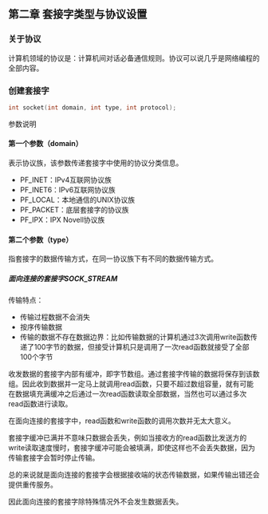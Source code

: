 ## 第二章 套接字类型与协议设置

### 关于协议

计算机领域的协议是：计算机间对话必备通信规则。协议可以说几乎是网络编程的全部内容。

### 创建套接字

```c
int socket(int domain, int type, int protocol);
```

参数说明

#### 第一个参数（domain）

表示协议族，该参数传递套接字中使用的协议分类信息。

- PF_INET：IPv4互联网协议族
- PF_INET6：IPv6互联网协议族
- PF_LOCAL：本地通信的UNIX协议族
- PF_PACKET：底层套接字的协议族
- PF_IPX：IPX Novell协议族

#### 第二个参数（type）

指套接字的数据传输方式，在同一协议族下有不同的数据传输方式。

##### 面向连接的套接字SOCK_STREAM

传输特点：

- 传输过程数据不会消失
- 按序传输数据
- 传输的数据不存在数据边界：比如传输数据的计算机通过3次调用write函数传递了100字节的数据，但接受计算机只是调用了一次read函数就接受了全部100个字节

收发数据的套接字内部有缓冲，即字节数组。通过套接字传输的数据将保存到该数组。因此收到数据并一定马上就调用read函数，只要不超过数组容量，就有可能在数据填充满缓冲之后通过一次read函数读取全部数据，当然也可以通过多次read函数进行读取。

在面向连接的套接字中，read函数和write函数的调用次数并无太大意义。

套接字缓冲已满并不意味只数据会丢失，例如当接收方的read函数比发送方的write读取速度慢时，套接字缓冲可能会被填满，即使这样也不会丢失数据，因为传输套接字会暂时停止传输。

总的来说就是面向连接的套接字会根据接收端的状态传输数据，如果传输出错还会提供重传服务。

因此面向连接的套接字除特殊情况外不会发生数据丢失。